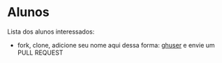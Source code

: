 # Alunos

Lista dos alunos interessados:

- fork, clone, adicione seu nome aqui dessa forma: [ghuser](https://github.com/ghuser/) e envie um PULL REQUEST
